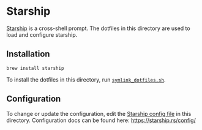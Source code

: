 # Starship

[Starship] is a cross-shell prompt. The dotfiles in this directory are used to load and configure starship.

## Installation

`brew install starship`

To install the dotfiles in this directory, run [`symlink_dotfiles.sh`](/symlink_dotfiles.sh).

## Configuration

To change or update the configuration, edit the [Starship config file] in this directory. Configuration docs can be found here: https://starship.rs/config/

[Starship]: https://starship.rs/
[Starship config file]: dot-config/starship.toml
[GNU stow]: https://www.gnu.org/software/stow/
